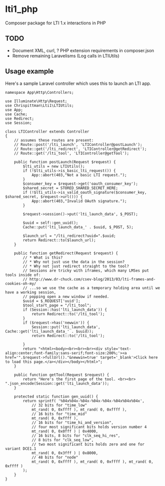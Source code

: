 # lti1_php
Composer package for LTI 1.x interactions in PHP

## TODO
* Document XML, curl, ? PHP extension requirements in composer.json
* Remove remaining Laravelisms (Log calls in LTIUtils)

## Usage example

Here's a sample Laravel controller which uses this to launch an LTI app.

    
    namespace App\Http\Controllers;
    
    use Illuminate\Http\Request;
    use Chrispittman\Lti1\LTIUtils;
    use App;
    use Cache;
    use Redirect;
    use Session;
    
    class LTIController extends Controller
    {
        // assumes these routes are present:
        // Route::post('/lti_launch', 'LTIController@postLaunch');
        // Route::get('/lti_redirect', 'LTIController@getRedirect');
        // Route::get('/lti_tool', 'LTIController@getTool');

        public function postLaunch(Request $request) {
            $lti_utils = new LTIUtils();
            if (!$lti_utils->is_basic_lti_request()) {
                App::abort(403,"Not a basic LTI request.");
            }
            $consumer_key = $request->get('oauth_consumer_key');
            $shared_secret = STORED_SHARED_SECRET_HERE;
            if (!$lti_utils->is_valid_oauth_signature($consumer_key, $shared_secret, $request->url())) {
                App::abort(403,"Invalid OAuth signature.");
            }
    
            $request->session()->put('lti_launch_data', $_POST);
    
            $uuid = self::gen_uuid();
            Cache::put('lti_launch_data_' . $uuid, $_POST, 5);
    
            $launch_url = "/lti_redirect?uuid=".$uuid;
            return Redirect::to($launch_url);
        }
    
        public function getRedirect(Request $request) {
            // * What is this?
            // * Why not just use the data in the session?
            // * Why not just redirect straight to the tool?
            // Sessions are tricky with iframes, which many LMSes put tools inside of:
            // http://www.dr-chuck.com/csev-blog/2013/03/lti-frames-and-cookies-oh-my/
            // ...so we use the cache as a temporary holding area until we have a working session,
            // popping open a new window if needed.
            $uuid = $_REQUEST['uuid'];
            $tool_start_page = "/lti_tool";
            if (Session::has('lti_launch_data')) {
                return Redirect::to('/lti_tool');
            }
            if ($request->has('newwin')) {
                Session::put('lti_launch_data', Cache::get('lti_launch_data_' . $uuid));
                return Redirect::to('/lti_tool');
    
            }
            return "<html><body><br><br><br><div style='text-align:center;font-family:sans-serif;font-size:200%;'><a href='".$request->fullUrl()."&newwin=true' target='_blank'>Click here to load this page.</a></div></body></html>";
        }
    
        public function getTool(Request $request) {
            return "Here's the first page of the tool. <br><br> ".json_encode(Session::get('lti_launch_data'));
        }
    
        protected static function gen_uuid() {
            return sprintf( '%04x%04x-%04x-%04x-%04x-%04x%04x%04x',
                // 32 bits for "time_low"
                mt_rand( 0, 0xffff ), mt_rand( 0, 0xffff ),
                // 16 bits for "time_mid"
                mt_rand( 0, 0xffff ),
                // 16 bits for "time_hi_and_version",
                // four most significant bits holds version number 4
                mt_rand( 0, 0x0fff ) | 0x4000,
                // 16 bits, 8 bits for "clk_seq_hi_res",
                // 8 bits for "clk_seq_low",
                // two most significant bits holds zero and one for variant DCE1.1
                mt_rand( 0, 0x3fff ) | 0x8000,
                // 48 bits for "node"
                mt_rand( 0, 0xffff ), mt_rand( 0, 0xffff ), mt_rand( 0, 0xffff )
            );
        }
    }
